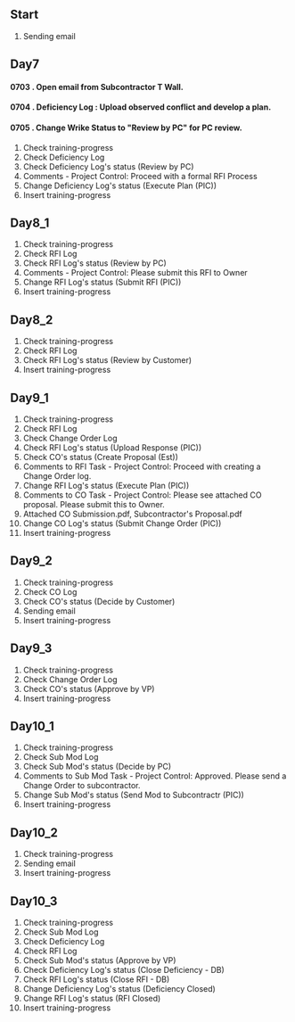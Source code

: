 ## Start

1. Sending email

## Day7

#### 0703 . Open email from Subcontractor T Wall.

#### 0704 . Deficiency Log : Upload observed conflict and develop a plan.

#### 0705 . Change Wrike Status to "Review by PC" for PC review.

1. Check training-progress
2. Check Deficiency Log
3. Check Deficiency Log's status (Review by PC)
4. Comments - Project Control: Proceed with a formal RFI Process
5. Change Deficiency Log's status (Execute Plan (PIC))
6. Insert training-progress

## Day8_1

1. Check training-progress
2. Check RFI Log
3. Check RFI Log's status (Review by PC)
4. Comments - Project Control: Please submit this RFI to Owner
5. Change RFI Log's status (Submit RFI (PIC))
6. Insert training-progress

## Day8_2

1. Check training-progress
2. Check RFI Log
3. Check RFI Log's status (Review by Customer)
4. Insert training-progress

## Day9_1

1. Check training-progress
2. Check RFI Log
3. Check Change Order Log
4. Check RFI Log's status (Upload Response (PIC))
5. Check CO's status (Create Proposal (Est))
6. Comments to RFI Task - Project Control: Proceed with creating a Change Order log.
7. Change RFI Log's status (Execute Plan (PIC))
8. Comments to CO Task - Project Control: Please see attached CO proposal. Please submit this to Owner.
9. Attached CO Submission.pdf, Subcontractor's Proposal.pdf
10. Change CO Log's status (Submit Change Order (PIC))
11. Insert training-progress

## Day9_2

1. Check training-progress
2. Check CO Log
3. Check CO's status (Decide by Customer)
4. Sending email
5. Insert training-progress

## Day9_3

1. Check training-progress
2. Check Change Order Log
3. Check CO's status (Approve by VP)
4. Insert training-progress

## Day10_1

1. Check training-progress
2. Check Sub Mod Log
3. Check Sub Mod's status (Decide by PC)
4. Comments to Sub Mod Task - Project Control: Approved. Please send a Change Order to subcontractor.
5. Change Sub Mod's status (Send Mod to Subcontractr (PIC))
6. Insert training-progress

## Day10_2

1. Check training-progress
2. Sending email
3. Insert training-progress

## Day10_3

1. Check training-progress
2. Check Sub Mod Log
3. Check Deficiency Log
4. Check RFI Log
5. Check Sub Mod's status (Approve by VP)
6. Check Deficiency Log's status (Close Deficiency - DB)
7. Check RFI Log's status (Close RFI - DB)
8. Change Deficiency Log's status (Deficiency Closed)
9. Change RFI Log's status (RFI Closed)
10. Insert training-progress
